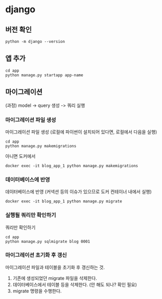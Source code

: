 # django
## 버전 확인
```shell
python -m django --version
```


## 앱 추가
```shell
cd app
python manage.py startapp app-name
```

## 마이그레이션
(과정) model -> query 생성 -> 쿼리 실행

### 마이그레이션 파일 생성
마이그레이션 파일 생성 (로컬에 파이썬이 설치되어 있다면, 로컬에서 다음을 실행)
```shell
cd app
python manage.py makemigrations
```


아니면 도커에서
```shell
docker exec -it blog_app_1 python manage.py makemigrations
```

### 데이터베이스에 반영
데이터베이스에 반영 (커넥션 등의 이슈가 있으므로 도커 컨테이너 내에서 실행)
```shell
docker exec -it blog_app_1 python manage.py migrate
```


### 실행될 쿼리만 확인하기
쿼리만 확인하기
```shell
cd app
python manage.py sqlmigrate blog 0001
```


### 마이그레이션 초기화 후 갱신
마이그레이션 파일과 테이블을 초기화 후 갱신하는 것.

1. 기존에 생성되었던 migrate 파일을 삭제한다.
2. 데이터베이스에서 테이블 등을 삭제한다. (안 해도 되나? 확인 필요)
3. migrate 명령을 수행한다.

